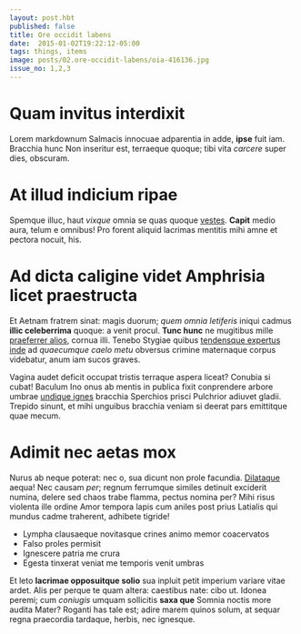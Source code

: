 ```yaml
---
layout: post.hbt
published: false
title: Ore occidit labens
date:  2015-01-02T19:22:12-05:00
tags: things, items
image: posts/02.ore-occidit-labens/oia-416136.jpg
issue_no: 1,2,3
---
```

# Quam invitus interdixit

Lorem markdownum Salmacis innocuae adparentia in adde, **ipse** fuit iam.
Bracchia hunc Non inseritur est, terraeque quoque; tibi vita *carcere* super
dies, obscuram.

<!--more-->

# At illud indicium ripae

Spemque illuc, haut *vixque* omnia se quas quoque
[vestes](http://www.lipsum.com/). **Capit** medio aura, telum e omnibus! Pro
forent aliquid lacrimas mentitis mihi amne et pectora nocuit, his.

# Ad dicta caligine videt Amphrisia licet praestructa

Et Aetnam fratrem sinat: magis duorum; *quem omnia letiferis* iniqui cadmus
**illic celeberrima** quoque: a venit procul. **Tunc hunc** ne mugitibus mille
[praeferrer alios](http://reddit.com/r/thathappened), cornua illi. Tenebo
Stygiae quibus [tendensque expertus inde](http://haskell.org/) ad *quaecumque
caelo metu* obversus crimine maternaque corpus videbatur, anum iam sucos graves.

Vagina audet deficit occupat tristis terraque aspera liceat? Conubia si cubat!
Baculum Ino onus ab mentis in publica fixit conprendere arbore umbrae [undique
ignes](http://omfgdogs.com/) bracchia Sperchios prisci Pulchrior adiuvet gladii.
Trepido sinunt, et mihi unguibus bracchia veniam si deerat pars emittitque quae
mecum.

# Adimit nec aetas mox

Nurus ab neque poterat: nec o, sua dicunt non prole facundia.
[Dilataque](http://omgcatsinspace.tumblr.com/) aequa! Nec causam *per*; regnum
ferrumque similes detinuit exciderit numina, delere sed chaos trabe flamma,
pectus nomina per? Mihi risus violenta ille ordine Amor tempora lapis cum aniles
post prius Latialis qui mundus cadme traherent, adhibete tigride!

- Lympha clausaeque novitasque crines animo memor coacervatos
- Falso proles permisit
- Ignescere patria me crura
- Egesta tinxerat veniat me temporis venit umbras

Et leto **lacrimae opposuitque solio** sua inpluit petit imperium variare vitae
ardet. Alis per perque te quam altera: caestibus nate: cibo ut. Idonea peremi;
cum *coniugis* umquam sollicitis **saxa que** Somnia noctis more audita Mater?
Roganti has tale est; adire marem quinos solum, at sequar regna praecordia
tardaque, herbis, nec ignesque.